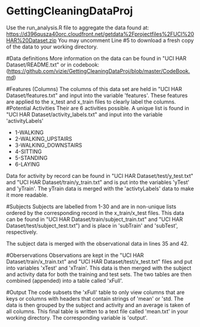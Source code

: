 # GettingCleaningDataProj
Use the run_analysis.R file to aggregate the data found at:   https://d396qusza40orc.cloudfront.net/getdata%2Fprojectfiles%2FUCI%20HAR%20Dataset.zip
You may uncomment Line #5 to download a fresh copy of the data to your working directory.

#Data definitions
More information on the data can be found in "UCI HAR Dataset/README.txt" or in codebook: (https://github.com/vizie/GettingCleaningDataProj/blob/master/CodeBook.md)

#Features (Columns)
  The columns of this data set are held in "UCI HAR Dataset/features.txt" and input into the variable 'features'.  These features are applied to the x_test and x_train files to clearly label the columns.
#Potential Activities
  Their are 6 activities possible.  A unique list is found in "UCI HAR Dataset/activity_labels.txt" and input into the variable 'activityLabels'
  - 1-WALKING
  - 2-WALKING_UPSTAIRS
  - 3-WALKING_DOWNSTAIRS
  - 4-SITTING
  - 5-STANDING
  - 6-LAYING

 Data for activity by record can be found in "UCI HAR Dataset/test/y_test.txt" and "UCI HAR Dataset/train/y_train.txt" and is put into the variables 'yTest' and 'yTrain'.  The yTrain data is merged with the 'activtyLabels' data to make it more readable. 

#Subjects
  Subjects are labelled from 1-30 and are in non-unique lists ordered by the corresponding record in the x_train/x_test files.  This data can be found in "UCI HAR Dataset/train/subject_train.txt" and "UCI HAR Dataset/test/subject_test.txt") and is place in 'subTrain' and 'subTest', respectively.
  
  The subject data is merged with the observational data in lines 35 and 42.

#Oberservations
Observations are kept in the "UCI HAR Dataset/train/x_train.txt" and "UCI HAR Dataset/test/x_test.txt" files and put into variables 'xTest' and 'xTrain'.  This data is then merged with the subject and activity data for both the training and test sets.  The two tables are then combined (appended) into a table called 'xFull'.

#Output
The code subsets the 'xFull' table to only view columns that are keys or columns with headers that contain strings of 'mean' or 'std. The data is then grouped by the subject and activity and an average is taken of all columns.  This final table is written to a text file called 'mean.txt' in your working directory.  The corresponding variable is 'output'.




